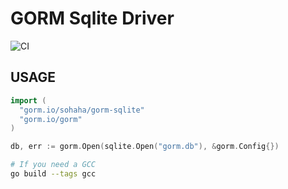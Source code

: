 # GORM Sqlite Driver

![CI](https://github.com/go-gorm/sqlite/workflows/CI/badge.svg)

## USAGE

```go
import (
  "gorm.io/sohaha/gorm-sqlite"
  "gorm.io/gorm"
)

db, err := gorm.Open(sqlite.Open("gorm.db"), &gorm.Config{})
```


```bash
# If you need a GCC
go build --tags gcc
```